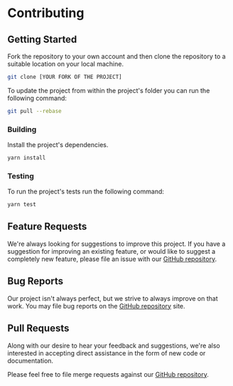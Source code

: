 # Contributing

## Getting Started

Fork the repository to your own account and then clone the repository to a suitable location on your local machine.

```bash
git clone [YOUR FORK OF THE PROJECT]
```

To update the project from within the project's folder you can run the following command:

```bash
git pull --rebase
```

### Building

Install the project's dependencies.

```bash
yarn install
```

### Testing

To run the project's tests run the following command:

```bash
yarn test
```

## Feature Requests

We're always looking for suggestions to improve this project. If you have a suggestion for improving an existing feature, or would like to suggest a completely new feature, please file an issue with our [GitHub repository](https://github.com/factset/renovate-config/issues).

## Bug Reports

Our project isn't always perfect, but we strive to always improve on that work. You may file bug reports on the [GitHub repository](https://github.com/factset/renovate-config/issues) site.

## Pull Requests

Along with our desire to hear your feedback and suggestions, we're also interested in accepting direct assistance in the form of new code or documentation.

Please feel free to file merge requests against our [GitHub repository](https://github.com/factset/renovate-config/pulls).
